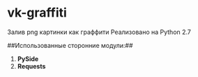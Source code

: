 # vk-graffiti
Залив png картинки как граффити
Реализовано на Python 2.7

##Использованные сторонние модули:##
 1. **PySide**
 2. **Requests**

